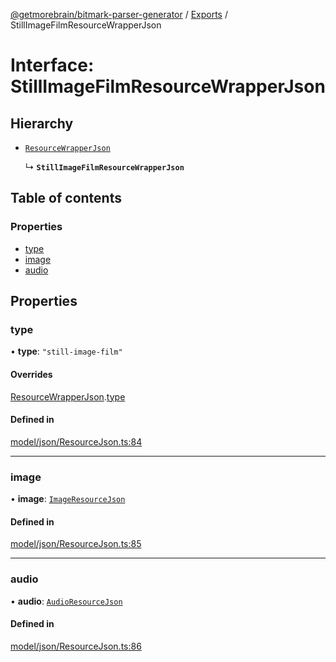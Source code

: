 [@getmorebrain/bitmark-parser-generator](../API.md) / [Exports](../modules.md) / StillImageFilmResourceWrapperJson

# Interface: StillImageFilmResourceWrapperJson

## Hierarchy

- [`ResourceWrapperJson`](ResourceWrapperJson.md)

  ↳ **`StillImageFilmResourceWrapperJson`**

## Table of contents

### Properties

- [type](StillImageFilmResourceWrapperJson.md#type)
- [image](StillImageFilmResourceWrapperJson.md#image)
- [audio](StillImageFilmResourceWrapperJson.md#audio)

## Properties

### type

• **type**: ``"still-image-film"``

#### Overrides

[ResourceWrapperJson](ResourceWrapperJson.md).[type](ResourceWrapperJson.md#type)

#### Defined in

[model/json/ResourceJson.ts:84](https://github.com/getMoreBrain/bitmark-parser-generator/blob/9ddf9e2/src/model/json/ResourceJson.ts#L84)

___

### image

• **image**: [`ImageResourceJson`](ImageResourceJson.md)

#### Defined in

[model/json/ResourceJson.ts:85](https://github.com/getMoreBrain/bitmark-parser-generator/blob/9ddf9e2/src/model/json/ResourceJson.ts#L85)

___

### audio

• **audio**: [`AudioResourceJson`](AudioResourceJson.md)

#### Defined in

[model/json/ResourceJson.ts:86](https://github.com/getMoreBrain/bitmark-parser-generator/blob/9ddf9e2/src/model/json/ResourceJson.ts#L86)

